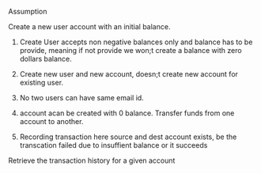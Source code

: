 Assumption 

Create a new user account with an initial balance. 
1. Create User accepts non negative balances only and balance has to be provide, meaning if not provide we won;t create a balance with zero dollars balance. 

2. Create new user and new account, doesn;t create new account for existing user. 
3. No two users can have same email id. 
4. account acan be created with 0 balance. 
Transfer funds from one account to another.

1. Recording transaction here source and dest account exists, be the transcation failed due to insuffient balance or it succeeds


Retrieve the transaction history for a given account

